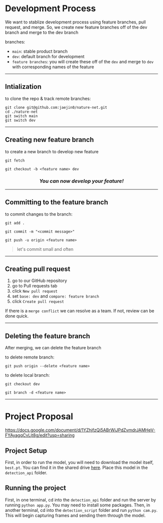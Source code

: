 # Development Process

We want to stablize development process using feature branches, pull request, and merge. So, we create new feature branches off of the dev branch and merge to the dev branch

branches:

- `main`: stable product branch
- `dev`: default branch for development
- `feature branches`: you will create these off of the `dev` and merge to `dev` with corresponding names of the feature

---

## Intialization

to clone the repo & track remote branches:

```
git clone git@github.com:jaejin0/nature-net.git
cd ./nature-net
git switch main
git switch dev
```

---

## Creating new feature branch

to create a new branch to develop new feature

```
git fetch
```

```
git checkout -b <feature name> dev
```

**_<h3 align="center">You can now develop your feature!</h3>_**

---

## Committing to the feature branch

to commit changes to the branch:

```
git add .
```

```
git commit -m "<commit message>"
```

```
git push -u origin <feature name>
```

> let's commit small and often

---

## Creating pull request

1. go to our GitHub repository
2. go to Pull requests tab
3. click `New pull request`
4. set `base: dev` and `compare: feature branch`
5. click `Create pull request`

If there is a `merge conflict` we can resolve as a team. If not, review can be done quick.

---

## Deleting the feature branch

After merging, we can delete the feature branch

to delete remote branch:

```
git push origin --delete <feature name>
```

to delete local branch:

```
git checkout dev
```

```
git branch -d <feature name>
```

---

# Project Proposal

<https://docs.google.com/document/d/1YZhjfzQi5ABrWiJPdZvmdrJAMHeV-FYAyagqCvLjt8g/edit?usp=sharing>

## Project Setup

First, in order to run the model, you will need to download the model itself, `best.pt`. You can find it in the shared drive [here](https://drive.google.com/drive/u/2/folders/0AAkEF1_E0xcyUk9PVA).
Place this model in the `detection_api` folder.

## Running the project

First, in one terminal, cd into the `detection_api` folder and run the server by running `python app.py`. You may need to install some packages.
Then, in another terminal, cd into the `detection_script` folder and run `python cam.py`. This will begin capturing frames and sending them through the model.

